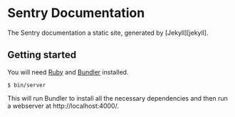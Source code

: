 # Sentry Documentation

The Sentry documentation a static site, generated by [Jekyll][jekyll].


## Getting started

You will need [Ruby][ruby] and [Bundler][bundler] installed.

```
$ bin/server
```

This will run Bundler to install all the necessary dependencies and then run a webserver at http://localhost:4000/.

[ruby]: https://www.ruby-lang.org/
[bundler]: http://bundler.io/
